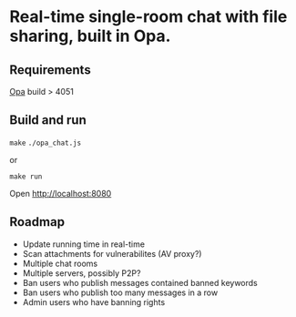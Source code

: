 # Real-time single-room chat with file sharing, built in Opa.

## Requirements

[Opa](https://opalang.org/get.xmlt) build > 4051

## Build and run

`make`
`./opa_chat.js`

or

`make run`

Open [http://localhost:8080](http://localhost:8080)

## Roadmap

- Update running time in real-time
- Scan attachments for vulnerabilites (AV proxy?)
- Multiple chat rooms
- Multiple servers, possibly P2P?
- Ban users who publish messages contained banned keywords
- Ban users who publish too many messages in a row
- Admin users who have banning rights
